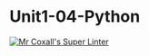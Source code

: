 # Unit1-04-Python
[![Mr Coxall's Super Linter](https://github.com/ICS3U-C-Programming-AlexKapajika/Unit1-04-Python/workflows/Mr%20Coxall's%20Super%20Linter/badge.svg)](https://github.com/ICS3U-C-Programming-AlexKapajika/Unit1-04-Python/actions/)
